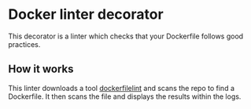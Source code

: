 # Docker linter decorator

This decorator is a linter which checks that your Dockerfile follows good practices.

## How it works

This linter downloads a tool [dockerfilelint](http://www.dockerfilelint.com/) and scans the repo to find a Dockerfile. It then scans the file and displays the results within the logs.
